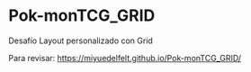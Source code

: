 # Pok-monTCG_GRID
Desafío Layout personalizado con Grid

Para revisar:
https://miyuedelfelt.github.io/Pok-monTCG_GRID/
